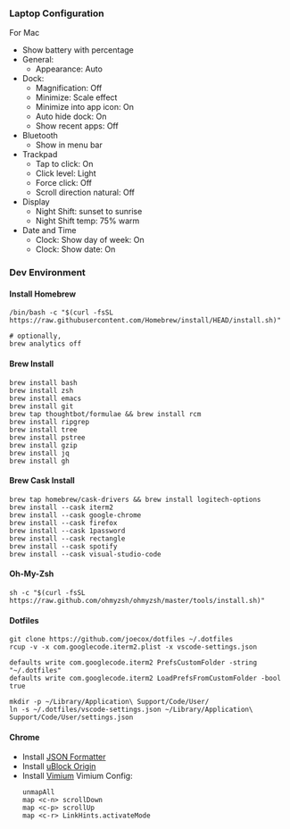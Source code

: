### Laptop Configuration

For Mac
* Show battery with percentage
* General:
  * Appearance: Auto
* Dock:
  * Magnification: Off
  * Minimize: Scale effect
  * Minimize into app icon: On
  * Auto hide dock: On
  * Show recent apps: Off
* Bluetooth
  * Show in menu bar
* Trackpad
  * Tap to click: On
  * Click level: Light
  * Force click: Off
  * Scroll direction natural: Off
* Display
  * Night Shift: sunset to sunrise
  * Night Shift temp: 75% warm
* Date and Time
  * Clock: Show day of week: On
  * Clock: Show date: On


### Dev Environment
#### Install Homebrew
```
/bin/bash -c "$(curl -fsSL https://raw.githubusercontent.com/Homebrew/install/HEAD/install.sh)"

# optionally,
brew analytics off
```

#### Brew Install
```
brew install bash
brew install zsh
brew install emacs
brew install git
brew tap thoughtbot/formulae && brew install rcm
brew install ripgrep
brew install tree
brew install pstree
brew install gzip
brew install jq
brew install gh
```

#### Brew Cask Install
```
brew tap homebrew/cask-drivers && brew install logitech-options
brew install --cask iterm2
brew install --cask google-chrome
brew install --cask firefox
brew install --cask 1password
brew install --cask rectangle
brew install --cask spotify
brew install --cask visual-studio-code
```

#### Oh-My-Zsh
```
sh -c "$(curl -fsSL https://raw.github.com/ohmyzsh/ohmyzsh/master/tools/install.sh)"
```

#### Dotfiles
```
git clone https://github.com/joecox/dotfiles ~/.dotfiles
rcup -v -x com.googlecode.iterm2.plist -x vscode-settings.json

defaults write com.googlecode.iterm2 PrefsCustomFolder -string "~/.dotfiles"
defaults write com.googlecode.iterm2 LoadPrefsFromCustomFolder -bool true

mkdir -p ~/Library/Application\ Support/Code/User/
ln -s ~/.dotfiles/vscode-settings.json ~/Library/Application\ Support/Code/User/settings.json
```

#### Chrome
* Install [JSON Formatter](https://github.com/callumlocke/json-formatter)
* Install [uBlock Origin](https://github.com/gorhill/uBlock)
* Install [Vimium](https://github.com/philc/vimium)
  Vimium Config:
  ```
  unmapAll
  map <c-n> scrollDown
  map <c-p> scrollUp
  map <c-r> LinkHints.activateMode
  ```
